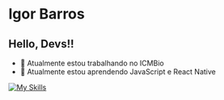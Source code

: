 # Igor Barros
## Hello, Devs!!

- 🔭 Atualmente estou trabalhando no ICMBio
- 🧰 Atualmente estou aprendendo JavaScript e React Native

[![My Skills](https://skillicons.dev/icons?i=figma,html,css,js,ts,react,git,gitlab,postgres,mysql)](https://skillicons.dev)

